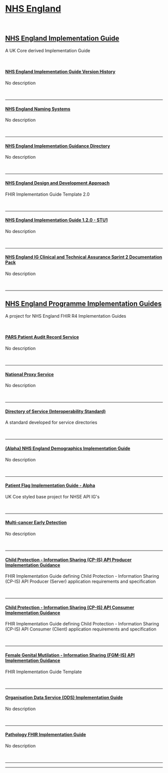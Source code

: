 

# <a href="https://simplifier.net/organization/nhsdigital">NHS England</a>

<br>

<div class="container-nhs-pale-grey">

## <a href=https://simplifier.net/nhs-england-implementation-guide>NHS England Implementation Guide</a>
A UK Core derived Implementation Guide

</div>
<br>

<div class="col-grid">
    

<div class="col-grid-content">
<div class="col-grid-body">
    <h4 class="col-grid-title"><b><a href="https://simplifier.net/guide/nhs-england-implementation-guide-version-history">NHS England Implementation Guide Version History</a></b></h4>
    <p class="col-grid-text">No description</p>
</div>
</div>
<br>

---



<div class="col-grid-content">
<div class="col-grid-body">
    <h4 class="col-grid-title"><b><a href="https://simplifier.net/guide/nhs-england-naming-systems">NHS England Naming Systems</a></b></h4>
    <p class="col-grid-text">No description</p>
</div>
</div>
<br>

---



<div class="col-grid-content">
<div class="col-grid-body">
    <h4 class="col-grid-title"><b><a href="https://simplifier.net/guide/nhs-england-implementation-guidance-directory">NHS England Implementation Guidance Directory</a></b></h4>
    <p class="col-grid-text">No description</p>
</div>
</div>
<br>

---



<div class="col-grid-content">
<div class="col-grid-body">
    <h4 class="col-grid-title"><b><a href="https://simplifier.net/guide/nhs-england-design-and-development-approach">NHS England Design and Development Approach</a></b></h4>
    <p class="col-grid-text">FHIR Implementation Guide Template 2.0</p>
</div>
</div>
<br>

---



<div class="col-grid-content">
<div class="col-grid-body">
    <h4 class="col-grid-title"><b><a href="https://simplifier.net/guide/nhs-england-implementation-guide-stu1">NHS England Implementation Guide 1.2.0 - STU1</a></b></h4>
    <p class="col-grid-text">No description</p>
</div>
</div>
<br>

---



<div class="col-grid-content">
<div class="col-grid-body">
    <h4 class="col-grid-title"><b><a href="https://simplifier.net/guide/nhs-england-ig-clinical-and-technical-assurance-doc-pack">NHS England IG Clinical and Technical Assurance Sprint 2 Documentation Pack</a></b></h4>
    <p class="col-grid-text">No description</p>
</div>
</div>
<br>

---



<div class="container-nhs-pale-grey">

## <a href=https://simplifier.net/NHS-England-Programme-Implementation-Guides>NHS England Programme Implementation Guides</a>
A project for NHS England FHIR R4 Implementation Guides

</div>
<br>

<div class="col-grid">
    

<div class="col-grid-content">
<div class="col-grid-body">
    <h4 class="col-grid-title"><b><a href="https://simplifier.net/guide/pars-patient-audit-record-service">PARS Patient Audit Record Service</a></b></h4>
    <p class="col-grid-text">No description</p>
</div>
</div>
<br>

---



<div class="col-grid-content">
<div class="col-grid-body">
    <h4 class="col-grid-title"><b><a href="https://simplifier.net/guide/national-proxy-service">National Proxy Service</a></b></h4>
    <p class="col-grid-text">No description</p>
</div>
</div>
<br>

---



<div class="col-grid-content">
<div class="col-grid-body">
    <h4 class="col-grid-title"><b><a href="https://simplifier.net/guide/directory-of-service">Directory of Service (Interoperability Standard)</a></b></h4>
    <p class="col-grid-text">A standard developed for service directories</p>
</div>
</div>
<br>

---



<div class="col-grid-content">
<div class="col-grid-body">
    <h4 class="col-grid-title"><b><a href="https://simplifier.net/guide/nhs-england-demographics-implementation-guide">(Alpha) NHS England Demographics Implementation Guide</a></b></h4>
    <p class="col-grid-text">No description</p>
</div>
</div>
<br>

---



<div class="col-grid-content">
<div class="col-grid-body">
    <h4 class="col-grid-title"><b><a href="https://simplifier.net/guide/patientflag">Patient Flag Implementation Guide - Alpha</a></b></h4>
    <p class="col-grid-text">UK Coe styled base project for NHSE API IG's</p>
</div>
</div>
<br>

---



<div class="col-grid-content">
<div class="col-grid-body">
    <h4 class="col-grid-title"><b><a href="https://simplifier.net/guide/multicancerearlydetection">Multi-cancer Early Detection</a></b></h4>
    <p class="col-grid-text">No description</p>
</div>
</div>
<br>

---



<div class="col-grid-content">
<div class="col-grid-body">
    <h4 class="col-grid-title"><b><a href="https://simplifier.net/guide/child-protection---information-sharing--cp-is--api-producer-impl">Child Protection - Information Sharing (CP-IS) API Producer Implementation Guidance</a></b></h4>
    <p class="col-grid-text">FHIR Implementation Guide defining Child Protection - Information Sharing (CP-IS) API Producer (Server) application requirements and specification</p>
</div>
</div>
<br>

---



<div class="col-grid-content">
<div class="col-grid-body">
    <h4 class="col-grid-title"><b><a href="https://simplifier.net/guide/child-protection---information-sharing--cp-is--api-consumer-impl">Child Protection - Information Sharing (CP-IS) API Consumer Implementation Guidance</a></b></h4>
    <p class="col-grid-text">FHIR Implementation Guide defining Child Protection - Information Sharing (CP-IS) API Consumer (Client) application requirements and specification</p>
</div>
</div>
<br>

---



<div class="col-grid-content">
<div class="col-grid-body">
    <h4 class="col-grid-title"><b><a href="https://simplifier.net/guide/female-genital-mutilation-implementation-guide2">Female Genital Mutilation - Information Sharing (FGM-IS) API Implementation Guidance</a></b></h4>
    <p class="col-grid-text">FHIR Implementation Guide Template</p>
</div>
</div>
<br>

---



<div class="col-grid-content">
<div class="col-grid-body">
    <h4 class="col-grid-title"><b><a href="https://simplifier.net/guide/organisation-data-services">Organisation Data Service (ODS) Implementation Guide</a></b></h4>
    <p class="col-grid-text">No description</p>
</div>
</div>
<br>

---



<div class="col-grid-content">
<div class="col-grid-body">
    <h4 class="col-grid-title"><b><a href="https://simplifier.net/guide/pathology-fhir-implementation-guide">Pathology FHIR Implementation Guide</a></b></h4>
    <p class="col-grid-text">No description</p>
</div>
</div>
<br>

---


</div>

---
